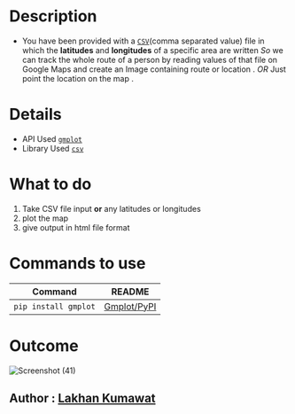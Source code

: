 # Description

- You have been provided with a [`CSV`](https://www.bigcommerce.com/ecommerce-answers/what-csv-file-and-what-does-it-mean-my-ecommerce-business/#:~:text=A%20CSV%20is%20a%20comma,Microsoft%20Excel%20or%20Google%20Spreadsheets.)(comma separated value) file in which the **latitudes** and **longitudes** of a specific area are written
  _So_ we can track the whole route of a person by reading values of that file on Google Maps and create an Image containing route or location .
  _OR_ Just point the location on the map .

# Details

- API Used [`gmplot`](https://github.com/gmplot/gmplot/wiki)
- Library Used [`csv`](https://docs.python.org/3/library/csv.html)

# What to do

1. Take CSV file input **or** any latitudes or longitudes
2. plot the map
3. give output in html file format

# Commands to use

| Command              | README                                          |
| -------------------- | ----------------------------------------------- |
| `pip install gmplot` | [Gmplot/PyPI](https://pypi.org/project/gmplot/) |

# Outcome

![Screenshot (41)](https://user-images.githubusercontent.com/55774240/113260040-6dadab00-92eb-11eb-97ef-ee2772e22a3f.png)

## Author : [Lakhan Kumawat](https://github.com/Lakhankumawat)
